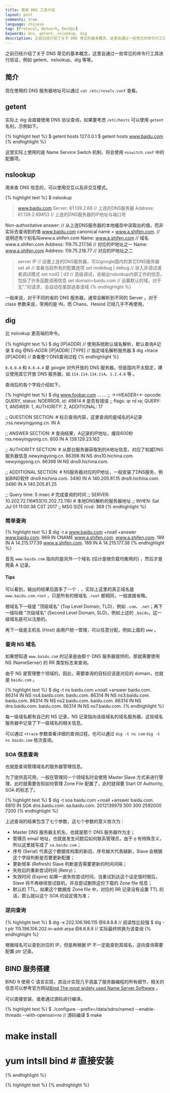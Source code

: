 ```yaml
---
title: 常用 DNS 工具介绍
layout: post
comments: true
language: chinese
tag: [Protocol, Network, DevOps]
keywords: dns, getent, nslookup, dig
description: 之前已经介绍了关于 DNS 常见的基本概念，这里会通过一些常见的命令行工具进行验证，例如 getent、nslookup、dig 等等。
---
```


之前已经介绍了关于 DNS 常见的基本概念，这里会通过一些常见的命令行工具进行验证，例如 getent、nslookup、dig 等等。

<!-- more -->

## 简介

现在使用的 DNS 服务器地址可以通过 `cat /etc/resolv.conf` 查看。

## getent

实际上 dig 会直接使用 DNS 协议查询，如果要考虑 `/etc/hosts` 可以使用 `getent` 名利，示例如下。

{% highlight text %}
$ getent hosts 127.0.0.1
$ getent hosts www.baidu.com
{% endhighlight %}

这里实际上使用的是 Name Service Switch 机制，将会使用 `nsswitch.conf` 中的配置项。

## nslookup

用来查 DNS 信息的，可以使用交互以及非交互模式。

{% highlight text %}
$ nslookup
> www.baidu.com
Server:         61.139.2.69               // 上连的DNS服务器
Address:        61.139.2.69#53            // 上连的DNS服务器的IP地址与端口号

Non-authoritative answer:                 // 从上连DNS服务器的本地缓存中读取出的值，而非实际去查询到的值
www.baidu.com   canonical name = www.a.shifen.com.    // 说明还有个别名叫www.a.shifen.com
Name:   www.a.shifen.com                  // 域名www.a.shifen.com
Address: 119.75.217.56                    // 对应的IP地址之一
Name:   www.a.shifen.com
Address: 119.75.218.77                    // 对应的IP地址之二


> server IP                               // 设置上连的DNS服务器，可以google国内的其它DNS服务器
> set all                                 // 查看当前所有的配置选项
> set nodebug | debug                     // 进入非调试或者调试模式
> set nod2 | d2                           // 高级调试，会输出nslookup内部工作的信息，包括了许多函数调用信息
> set domain=baidu.com                    // 设置默认的域，对于无"."的请求，会自动在尾部追查该域
{% endhighlight %}

一般来说，对于不同的省的 DNS 服务器，通常会解析到不同的 Server 。对于 class 参数来说，常用的是 IN，而 Chaos、Hesiod 已经几乎不再使用。

## dig

比 nslookup 更高端的命令。

{% highlight text %}
$ dig [IP|ADDR]                           // 使用系统默认域名解析，默认查询A记录
$ dig @NS-ADDR [IP|ADDR] [TYPE]           // 指定域名解析服务器
$ dig +trace [IP|ADDR]                    // 查看整个DNS查询过程
{% endhighlight %}

`8.8.8.8` 和 `8.8.4.4` 是 google 对外开放的 DNS 服务器，但是国内不太稳定，建议使用其它开放 DNS 服务器，如 `114.114.114.114`、`1.2.4.8` 等 。

查询后的各个字段介绍如下。

{% highlight text %}
$ dig www.foobar.com
... ...
;; ->>HEADER<<- opcode: QUERY, status: NOERROR, id: 49814  # 是否有错误
;; flags: qr rd ra; QUERY: 1, ANSWER: 1, AUTHORITY: 2, ADDITIONAL: 17

;; QUESTION SECTION:  # 标示查询内容，这里查询的是域名的A记录
;rss.newyingyong.cn.            IN      A

;; ANSWER SECTION:    # 查询结果，A记录的IP地址，缓存600秒
rss.newyingyong.cn.     600     IN      A       139.129.23.162

;; AUTHORITY SECTION: # 从那台服务器获取到的A地址信息，对应了权威DNS服务器信息
newyingyong.cn.         86398   IN      NS      dns10.hichina.com.
newyingyong.cn.         86398   IN      NS      dns9.hichina.com.

;; ADDITIONAL SECTION: # NS服务器对应的IP地址，一般安装了DNS服务，例如BIND软件
dns9.hichina.com.       3490    IN      A       140.205.81.15
dns9.hichina.com.       3490    IN      A       140.205.81.25

;; Query time: 5 msec      # 完成查询的时间
;; SERVER: 10.202.72.116#53(10.202.72.116)  # 本地DNS解析的服务器地址
;; WHEN: Sat Jul 01 11:00:38 CST 2017
;; MSG SIZE  rcvd: 369
{% endhighlight %}

### 简单查询

{% highlight text %}
$ dig -t a www.baidu.com +noall +answer
www.baidu.com.          969     IN      CNAME   www.a.shifen.com.
www.a.shifen.com.       189     IN      A       14.215.177.39
www.a.shifen.com.       189     IN      A       14.215.177.38
{% endhighlight %}

首先 `www.baidu.com` 指向的是另外一个域名 (估计是做负载均衡用的) ，然后才是两条 A 记录。

#### Tips

可以看到，输出的结果后面多了一个 `.` ，实际上这里的真正域名是 `www.baidu.com.root` ，只是所有的根域名 `.root` 都相同，一般直接省略。

根域名下一级是 "顶级域名" (Top Level Domain, TLD)，例如 `.com`、`.net`；再下一级叫做 "次级域名" (Second Level Domain, SLD)，例如上述的 `.baidu`，这一级域名是可以注册的。

再下一级是主机名 (Host) 由用户统一管理，可以任意分配，例如上面的 `www` 。

### 查询 NS 域名

如果想知道 `www.baidu.com` 的记录是由那个 DNS 服务器提供的，那就需要使用 NS (NameServer) 的 RR 类型标志来查询。

由于 NS 是管理整个领域的，因此，需要查询的目标应该是对应的 domain，也就是 `baidu.com` 。

{% highlight text %}
$ dig -t ns baidu.com +noall +answer
baidu.com.              86314   IN      NS      ns4.baidu.com.
baidu.com.              86314   IN      NS      ns3.baidu.com.
baidu.com.              86314   IN      NS      ns2.baidu.com.
baidu.com.              86314   IN      NS      dns.baidu.com.
baidu.com.              86314   IN      NS      ns7.baidu.com.
{% endhighlight %}

每一级域名都有自己的 NS 记录，NS 记录指向该级域名的域名服务器，这些域名服务器中记录了下一级域名的相关信息。

可以通过 `+trace` 参数查看详细的查询过程，也可以通过 `dig -t ns com` `dig -t ns baidu.com` 依次查询。

### SOA 信息查询

也就是查询管理域名的服务器管理信息。

为了提供高可用，一般在管理同一个领域名时会使用 Master Slave 方式来进行管理，此时就需要告知如何管理 Zone File 配置了，此时就得要 Start Of Authority, SOA 的标志了。

{% highlight text %}
$ dig -t soa baidu.com +noall +answer
baidu.com.              6810    IN      SOA     dns.baidu.com. sa.baidu.com. 2012139979 300 300 2592000 7200
{% endhighlight %}

上述查询的结果包含了七个参数，这七个参数的意义依次为：

* Master DNS 服务器主机名，也就是那个 DNS 服务器作为主；
* 管理员 email 地址，也就是发生问题后如何联系管理员，由于 `@` 有特殊含义，所以这里就写成了 `sa.baidu.com`；
* 序号 (Serial) 代表这个数据库档案的新旧，序号越大代表越新，Slave 会根据这个字段判断是否要更新配置；
* 更新频率 (Refresh) Slave 判断是否需要更新的时间间隔；
* 失败后的重新尝试时间 (Retry)；
* 失效时间 (Expire) 如果一直失败尝试时间，当重试到达这个设定值时限后，Slave 将不再继续尝试联机，并且尝试删除这份下载的 Zone file 信息；
* 默认的 TTL，如果这个数据库 Zone file 中，对应的 RR 记录没有设置 TTL 的话，那么就以这个 SOA 的设定值为准；

### 逆向查询

{% highlight text %}
$ dig -x 202.106.196.115 @8.8.8.8                     // 阅读性比较强
$ dig -t ptr 115.196.106.202.in-addr.arpa @8.8.8.8    // 实际最终转换为该查询
{% endhighlight %}

根据域名可以查到对应的 IP，但是再根据 IP 不一定能查到其域名，逆向查询需要配置 ptr 记录。

<!--
查询返回SOA记录
1. 当查询的类型不存在时，会在“AUTHORITY SECTION”返回SOA记录。
2.当查询的域名不存在时，会在“AUTHORITY SECTION”返回其上一层（有可能更上层，直到根）的zone的SOA记录。
也可能是二者的结合，例如上图中的dig -x 202.85.220.123，没有PTR类型，没有123.220.85.202.in-addr.arpa，返回了其上一级220.85.202.in-addr.arpa的SOA记录。
-->

## BIND 服务搭建

BIND 9 使用 C 语言实现，其设计实现几乎涵盖了服务器编程的所有细节，相关的信息可以参考官方网站[Bind The most widely used Name Server Software](http://www.isc.org/downloads/bind/) 。

可以直接安装，或者通过源码进行编译。

{% highlight text %}
$ ./configure --prefix=/data/sdns/named --enable-threads --with-openssl=no        // 源码编译
$ make
# make install

# yum intsll bind             # 直接安装
{% endhighlight %}

<!--
### 解析结果类型

DNS 不只是提供了 IP 地址的解析，也可以是 CNAME 或者邮箱等等。

* A/AAAA (Address) 将域名指向的一个 IPv4/IPv6 地址；
* CNAME (Canonical Name) 将域名指向另外一个域名；
* NS (Name Server) 域名解析服务器记录，如果要将子域名指定某个域名服务器来解析，需要设置NS记录；
* MX (Mail eXchange) 指向邮件服务器地址；
* PTR (Pointer Record) 是 A 记录的逆向记录，又称做 IP 反查记录或指针记录，负责将 IP 反向解析为域名；
* SOA (Start Of Authority) SOA 标示多台 NS 记录中那一台是主服务器；

### 示例

----- 显示13个根域服务器
$ dig

----- 只返回结果的简短显示
$ dig -t a www.foobar.com +noall +answer
;; global options: +cmd
www.foobar.com.          21      IN      A       192.168.9.142
www.foobar.com.          21      IN      A       192.168.9.141

----- 指定记录类型，默认是 A 还可以是 MX、NS、SOA 等
$ dig -t a www.foobar.com


http://coolnull.com/3820.html
-->

{% highlight text %}
{% endhighlight %}
